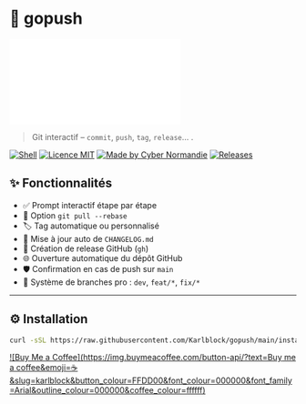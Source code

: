 # 🚀 gopush

![banner](banner-gopush.txt)


> Git interactif  – `commit`, `push`, `tag`, `release`… .

[![Shell](https://img.shields.io/badge/script-shell-blue?style=flat-square&logo=gnu-bash)](https://bash.sh)
[![Licence MIT](https://img.shields.io/badge/license-MIT-green?style=flat-square)](LICENSE)
[![Made by Cyber Normandie](https://img.shields.io/badge/made%20by-Cyber%20Normandie-blueviolet?style=flat-square)](https://cyber-normandie.fr)
[![Releases](https://img.shields.io/github/v/release/Karlblock/gopush?style=flat-square)](https://github.com/Karlblock/gopush/releases)

## ✨ Fonctionnalités

- ✅ Prompt interactif étape par étape
- 🔄 Option `git pull --rebase`
- 🏷️ Tag automatique ou personnalisé
- 📄 Mise à jour auto de `CHANGELOG.md`
- 🚀 Création de release GitHub (`gh`)
- 🌐 Ouverture automatique du dépôt GitHub
- 🛡️ Confirmation en cas de push sur `main`
- 🧠 Système de branches pro : `dev`, `feat/*`, `fix/*`

---

## ⚙️ Installation

```bash
curl -sSL https://raw.githubusercontent.com/Karlblock/gopush/main/install.sh | bash
```

[![Buy Me a Coffee](https://img.buymeacoffee.com/button-api/?text=Buy me a coffee&emoji=☕&slug=karlblock&button_colour=FFDD00&font_colour=000000&font_family=Arial&outline_colour=000000&coffee_colour=ffffff)](https://www.buymeacoffee.com/karlblock)
